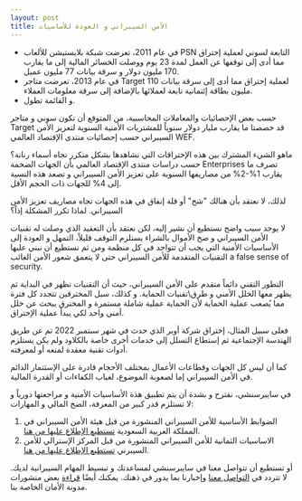 ```yaml
---
layout: post
title: الأمن السيبراني و العودة للأساسيات
---
```


- في عام 2011، تعرضت شبكة بلايستيشن للألعاب PSN التابعة لسوني لعملية إختراق مما أدى إلى توقفها عن العمل لمدة 23 يوم ووصلت الخسائر المالية إلى ما يقارب 170 مليون دولار و سرقة بيانات 77 مليون عميل.
- في عام 2013، تعرضت متاجر Target لعملية إختراق مما أدى إلى سرقة بيانات 110 مليون بطاقة إئتمانية تابعة لعملائها بالإضافة إلى سرقة معلومات العملاء.
-  و القائمة تطول.

حسب بعض الإحصائيات والمعاملات المحاسبية، من المتوقع أن تكون سوني و متاجر Target قد خصصتا ما يقارب مليار دولار سنوياً للمشتريات الأمنية السنوية لتعزيز الأمن السيبراني حسب إحصائيات منتدى  الإقتصاد العالمي WEF.

ماهو الشيء المشترك بين هذه الإختراقات التي نشاهدها بشكل متكرر تجاه أسماء رنانة؟ حسب دراسات منتدى الإقتصاد العالمي بأن الجهات الضخمة Enterprises تصرف ما يقارب 1%-2% من مصاريفها السنوية على تعزيز الأمن السيبراني و تصعد هذه النسبة إلى 4% للجهات ذات الحجم الأقل.

لذلك، لا نعتقد بأن هنالك "شح" أو قلة إنفاق في هذه الجهات تجاه مصاريف تعزيز الأمن السيبراني. لماذا تكرر المشكلة إذاً؟

لا يوجد سبب واضح نستطيع أن نشير إليه، لكن نعتقد بأن التعقيد الذي وصلت له تقنيات الأمن السيبراني و ضخ الأموال بالشراء يستلزم التوقف قليلاً، التمهل  و العودة إلى الأساسيات الأمنية التي يجب أن تتواجد في كل منظمة ومن ثم نستطيع أن نبني عليها التقنيات المتقدمة للأمن السيبراني حتى لا يتعمق شعور الأمن الغائب a false sense of security.

التطور التقني دائماً متقدم على الأمن السيبراني، حيث أن التقنيات تظهر في البداية ثم يظهر معها الخلل الأمني و طرق\تقنيات الحماية. و كذلك، سبل المخترقين تتجدد كل فترة مما يُصعب عملية الحماية لأن الحماية عملية شاملة مستمرة و المخترق يبحث عن خلل أمني واحد لكي يبدأ عملية الإختراق.

فعلى سبيل المثال، إختراق شركة أوبر الذي حدث في شهر سبتمبر 2022 تم عن طريق الهندسة الإجتماعية ثم إستطاع التسلل إلى خدمات أخرى خاصة بالكلاود ولم يكن يستلزم أدوات تقنية معقدة لمنعه أو لمعرفته.

كما أن ليس كل الجهات وقطاعات الأعمال بمختلف الأحجام قادرة على  الإسثتمار الدائم في الأمن السيبراني إما لصعوبة الموضوع، لغياب الكفاءات أو القدرة المالية.

في سايبرسنشي، نقترح و بشدة أن يتم تطبيق هذة الأساسيات الأمنية و مراجعتها دورياً و لا تستلزم قدر كبير من المعرفة، الضخ المالي و المهارات:
1. الضوابط الأساسية للأمن السيبراني المنشورة من قبل هيئة الأمن السيبراني في المملكة العربية السعودية [تستطيع الإطلاع عليها من هنا](https://nca.gov.sa/legislation?item=176&slug=controls-list).
2. الاساسيات الثمانية للأمن السيبراني المنشورة من قبل المركز الإسترالي للأمن السيبرني [تستطيع الإطلاع عليها من هنا](https://www.cyber.gov.au/acsc/view-all-content/publications/essential-eight-maturity-model).


أو تستطيع أن تتواصل معنا في سايبرسنشي لمساعدتك و تبسيط المهام السيبرانية لديك. لا تتردد في [التواصل معنا](https://www.cybersenshi.com/#contactUsBlock) وإخبارنا بما يدور في ذهنك. يمكنك أيضًا [قراءة](https://blog.cybersenshi.com) بعض منشورات مدونة الأمان الخاصة بنا.
